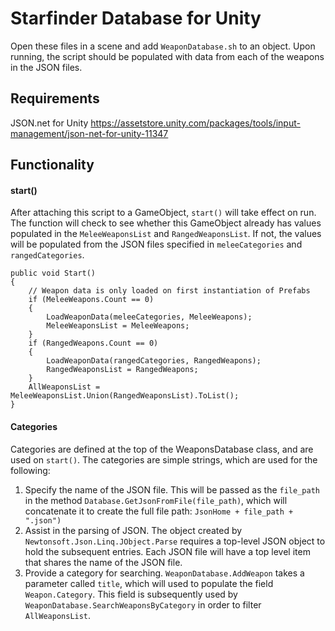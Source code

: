 # Starfinder Database for Unity

Open these files in a scene and add `WeaponDatabase.sh` to an object. Upon running, the script should be populated with data from each of the weapons in the JSON files.

## Requirements

JSON.net for Unity
https://assetstore.unity.com/packages/tools/input-management/json-net-for-unity-11347

## Functionality

#### start()

After attaching this script to a GameObject, `start()` will take effect on run. The function will check to see whether this GameObject already has values populated in the `MeleeWeaponsList` and `RangedWeaponsList`. If not, the values will be populated from the JSON files specified in `meleeCategories` and `rangedCategories`.

```
public void Start()
{
    // Weapon data is only loaded on first instantiation of Prefabs
    if (MeleeWeapons.Count == 0)
    {
        LoadWeaponData(meleeCategories, MeleeWeapons);
        MeleeWeaponsList = MeleeWeapons;
    }
    if (RangedWeapons.Count == 0)
    {
        LoadWeaponData(rangedCategories, RangedWeapons);
        RangedWeaponsList = RangedWeapons;
    }
    AllWeaponsList = MeleeWeaponsList.Union(RangedWeaponsList).ToList();
}
```

#### Categories

Categories are defined at the top of the WeaponsDatabase class, and are used on `start()`. The categories are simple strings, which are used for the following:

1. Specify the name of the JSON file. This will be passed as the `file_path` in the method `Database.GetJsonFromFile(file_path)`, which will concatenate it to create the full file path: `JsonHome + file_path + ".json")`
1. Assist in the parsing of JSON. The object created by `Newtonsoft.Json.Linq.JObject.Parse` requires a top-level JSON object to hold the subsequent entries. Each JSON file will have a top level item that shares the name of the JSON file.
1. Provide a category for searching. `WeaponDatabase.AddWeapon` takes a parameter called `title`, which will used to populate the field `Weapon.Category`. This field is subsequently used by `WeaponDatabase.SearchWeaponsByCategory` in order to filter `AllWeaponsList`.
